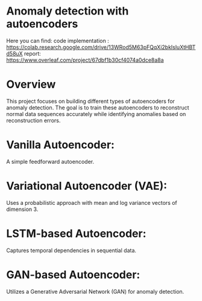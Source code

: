 # Anomaly detection with autoencoders

Here you can find: 
code implementation : https://colab.research.google.com/drive/13WRod5M63pFQqXi2bkIsluXtHBTd58uX
report: https://www.overleaf.com/project/67dbf1b30cf4074a0dce8a8a

# Overview

This project focuses on building different types of autoencoders for anomaly detection. The goal is to train these autoencoders to reconstruct normal data sequences accurately while identifying anomalies based on reconstruction errors.

# Vanilla Autoencoder:
A simple feedforward autoencoder.

# Variational Autoencoder (VAE):
Uses a probabilistic approach with mean and log variance vectors of dimension 3.

# LSTM-based Autoencoder: 
Captures temporal dependencies in sequential data.

# GAN-based Autoencoder:
Utilizes a Generative Adversarial Network (GAN) for anomaly detection.
